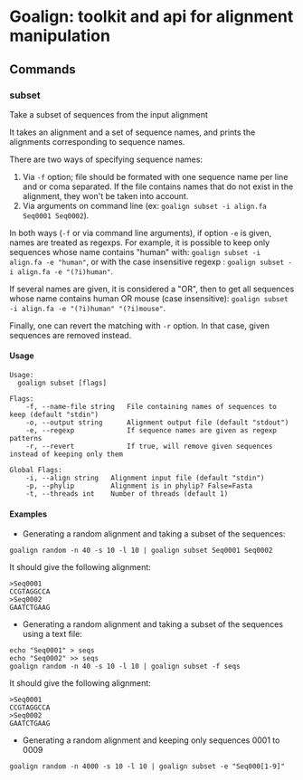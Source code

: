 # Goalign: toolkit and api for alignment manipulation

## Commands

### subset
Take a subset of sequences from the input alignment

It takes an alignment and a set of sequence names, and prints the alignments corresponding to sequence names. 

There are two ways of specifying sequence names:
1) Via `-f` option; file should be formated with one sequence name per line and or coma separated. If the file contains names that do not exist in the alignment, they won't be taken into account.
2) Via arguments on command line (ex: `goalign subset -i align.fa Seq0001 Seq0002`).

In both ways (`-f` or via command line arguments), if option `-e` is given, names are treated as regexps. For example, it is possible to keep only sequences whose name contains "human" with: `goalign subset -i align.fa -e "human"`, or with the case insensitive regexp : `goalign subset -i align.fa -e "(?i)human"`. 

If several names are given, it is considered a "OR", then to get all sequences whose name contains human OR mouse (case insensitive): `goalign subset -i align.fa -e "(?i)human" "(?i)mouse"`.

Finally, one can revert the matching with `-r` option. In that case, given sequences are removed instead.

#### Usage
```
Usage:
  goalign subset [flags]
  
Flags:
	-f, --name-file string   File containing names of sequences to keep (default "stdin")
	-o, --output string      Alignment output file (default "stdout")
	-e, --regexp             If sequence names are given as regexp patterns
	-r, --revert             If true, will remove given sequences instead of keeping only them
		  
Global Flags:
	-i, --align string   Alignment input file (default "stdin")
	-p, --phylip         Alignment is in phylip? False=Fasta
	-t, --threads int    Number of threads (default 1)
```

#### Examples

* Generating a random alignment and taking a subset of the sequences:
```
goalign random -n 40 -s 10 -l 10 | goalign subset Seq0001 Seq0002
```

It should give the following alignment:
```
>Seq0001
CCGTAGGCCA
>Seq0002
GAATCTGAAG
```

* Generating a random alignment and taking a subset of the sequences using a text file:
```
echo "Seq0001" > seqs
echo "Seq0002" >> seqs
goalign random -n 40 -s 10 -l 10 | goalign subset -f seqs
```

It should give the following alignment:
```
>Seq0001
CCGTAGGCCA
>Seq0002
GAATCTGAAG
```


* Generating a random alignment and keeping only sequences 0001 to 0009
```
goalign random -n 4000 -s 10 -l 10 | goalign subset -e "Seq000[1-9]"
```
